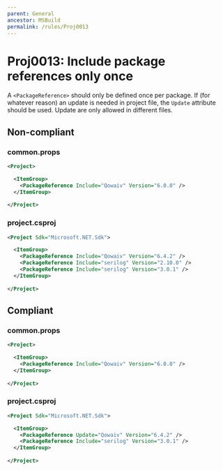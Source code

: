 ```yaml
---
parent: General
ancestor: MSBuild
permalink: /rules/Proj0013
---
```


# Proj0013: Include package references only once
A `<PackageReference>` should only be defined once per package. If (for whatever
reason) an update is needed in project file, the `Update` attribute should be
used. Update are only allowed in different files.

## Non-compliant
### common.props
``` xml
<Project>

  <ItemGroup>
    <PackageReference Include="Qowaiv" Version="6.0.0" />
  </ItemGroup>
  
</Project>
```
### project.csproj
``` xml
<Project Sdk="Microsoft.NET.Sdk">

  <ItemGroup>
    <PackageReference Include="Qowaiv" Version="6.4.2" />
    <PackageReference Include="serilog" Version="2.10.0" />
    <PackageReference Include="serilog" Version="3.0.1" />
  </ItemGroup>
  
</Project>
```

## Compliant
### common.props
``` xml
<Project>

  <ItemGroup>
    <PackageReference Include="Qowaiv" Version="6.0.0" />
  </ItemGroup>
  
</Project>
```
### project.csproj
``` xml
<Project Sdk="Microsoft.NET.Sdk">

  <ItemGroup>
    <PackageReference Update="Qowaiv" Version="6.4.2" />
    <PackageReference Include="serilog" Version="3.0.1" />
  </ItemGroup>
  
</Project>
```
